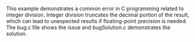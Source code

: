 This example demonstrates a common error in C programming related to integer division. Integer division truncates the decimal portion of the result, which can lead to unexpected results if floating-point precision is needed. The bug.c file shows the issue and bugSolution.c demonstrates the solution.
